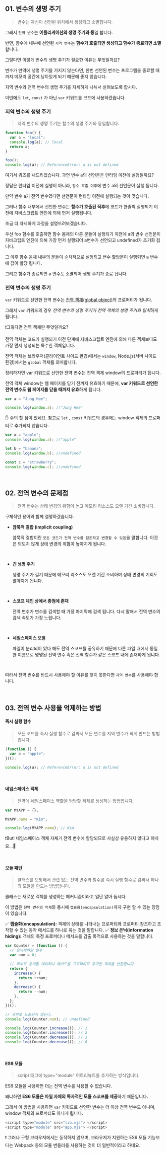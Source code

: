 ## 01. 변수의 생명 주기

> 변수는 자신이 선언된 위치에서 생성되고 소멸합니다.

그래서 `전역 변수`는 **어플리케이션의 생명 주기와 동**일 합니다.

반면, 함수에 내부에 선언된 `지역 변수`는 **함수가 호출되면 생성되고 함수가 종료되면 소멸**합니다.

그렇다면 이렇게 변수의 생명 주기가 필요한 이유는 무엇일까요?

변수가 만약에 생명 주기를 가지지 않는다면, 한번 선언된 변수는 프로그램을 종료할 때까지 메모리 공간에 남아있게 되기 때문에 좋지 않습니다.

지역 변수와 전역 변수의 생명 주기를 자세하게 나눠서 살펴보도록 합시다.

이번에도 `let`, `const` 가 아닌 `var` 키워드를 코드에 사용하겠습니다.

### 지역 변수의 생명 주기

> 지역 변수의 생명 주기는 함수의 생명 주기와 동일합니다.

```js
function foo() {
  var a = "local";
  console.log(a); // local
  return a;
}

foo();
console.log(a); // ReferenceError: a is not defined
```

여기서 퀴즈를 내드리겠습니다. 과연 변수 a의 선언문은 런타임 이전에 실행될까요?

정답은 런타임 이전에 실행이 아니라, `함수 호출 이후`에 변수 a의 선언문이 실행 됩니다.

만약 변수 a가 전역 변수였다면 선언문이 런타임 이전에 실행되는 것이 맞습니다.

그러나 함수 내부에서 선언한 변수는 **함수가 호출된 직후**에 코드가 한줄씩 실행되기 이전에 자바스크립트 엔진에 의해 먼저 실행됩니다.

조금 더 자세하게 과정을 설명드려보겠습니다.

우선 foo 함수를 호출하면 함수 몸체의 다른 문들이 실행되기 이전에 a의 변수 선언문이 자바크립트 엔진에 의해 가장 먼저 실행되어 a변수가 선언되고 undefined가 초기화 됩니다.

그 이후 함수 몸체 내부의 문들이 순차적으로 실행되고 변수 할당문이 실행되면 a 변수에 값이 할당 됩니다.

그리고 함수가 종료되면 a 변수도 소멸되어 생명 주기가 종료 됩니다.

### 전역 변수의 생명 주기

>

`var` 키워드로 선언한 전역 변수는 <u>전역 객체(global object)</u>의 프로퍼티가 됩니다.

그래서 `var` 키워드의 경우 *전역 변수의 생명 주기가 전역 객체의 생명 주기와 일치*하게 됩니다.

❗️그렇다면 전역 객체란 무엇일까요?

전역 객체는 코드가 실행되기 이전 단계에 자바스크립트 엔진에 의해 다른 객체보다도 가장 먼저 생성되는 특수한 객체입니다.

전역 객체는 브라우저(클라이언트 사이드 환경)에서는 `window`, Node.js(서버 사이드 환경)에서는 `global` 객체를 의미합니다.

정리하자면 var 키워드로 선언한 전역 변수는 전역 객체 window의 프로퍼티가 됩니다.

전역 객체 window는 웹 페이지를 닫기 전까지 유효하기 때문에, **var 키워드로 선언한 전역 변수도 웹 페이지를 닫을 때까지 유효**하게 됩니다.

```js
var a = "Jung Hee";

console.log(window.a); //"Jung Hee"
```

✋ 주의 할 점이 있네요. 참고로 `let` , `const` 키워드의 경우에는 window 객체의 프로퍼티로 추가되지 않습니다.

```js
var a = "apple";
console.log(window.a); //"apple"

let b = "banana";
console.log(window.b); //undefined

const c = "strawberry";
console.log(window.c); //undefined
```

<br>

## 02. 전역 변수의 문제점

> 전역 변수는 상태 변경의 위험이 높고 메모리 리소스도 오랜 기간 소비합니다.

구체적인 용어와 함께 설명하겠습니다.

- **암묵적 결합 (implicit coupling)**

  암묵적 결합이란 `모든 코드가 전역 변수를 참조하고 변경할 수 있음`을 말합니다.
  이것은 의도치 않게 상태 변경의 위험이 높아지게 됩니다.

<br>

- **긴 생명 주기**

  생명 주기가 길기 때문에 메모리 리소스도 오랜 기간 소비하며 상태 변경의 기회도 많아지게 됩니다.

<br>

- **스코프 체인 상에서 종점에 존재**

  전역 변수가 변수를 검색할 때 가장 마지막에 검색 됩니다. 다시 말해서 전역 변수의 검색 속도가 가장 느립니다.

<br>

- **네임스페이스 오염**

  파일이 분리되어 있다 해도 전역 스코프를 공유하기 때문에 다른 파일 내에서 동일한 이름으로 명명된 전역 변수 혹은 전역 함수가 같은 스코프 내에 존재하게 됩니다.

<br>

따라서 전역 변수를 반드시 사용해야 할 이유를 찾지 못한다면 `지역 변수`를 사용해야 합니다.

<br>

## 03. 전역 변수 사용을 억제하는 방법

#### 즉시 실행 함수

> 모든 코드를 즉시 실행 함수로 감싸서 모든 변수를 지역 변수가 되게 만드는 방법입니다.

```js
(function () {
  var a = "apple";
})();

console.log(a); // ReferenceError: a is not defined
```

<br>

#### 네임스페이스 객체

> 전역에 네임스페이스 역할을 담당할 객체를 생성하는 방법입니다.

```js
var MYAPP = {};

MYAPP.name = "Kim";

console.log(MYAPP.name); // Kim
```

❗️But! 네임스페이스 객체 자체가 전역 변수에 할당되므로 사실상 유용하지 않다고 하네요...🫠

<br>

#### 모듈 패턴

> 클래스를 모방해서 관련 있는 전역 변수와 함수를 즉시 실행 함수로 감싸서 하나의 모듈을 만드는 방법입니다.

클래스는 새로운 객체를 생성하는 메커니즘이라고 일단 알아 둡시다.

이 방법은 `전역 변수의 억제`와 동시에 `캡슐화(encapsulation)`까지 구현 할 수 있는 장점이 있습니다.

✅ **캡슐화(encapsulation):** 객체의 상태를 나타내는 프로퍼티와 프로퍼티 참조하고 조작할 수 있는 동작 메서드를 하나로 묶는 것을 말합니다.
✅ **정보 은닉(information hiding):** 객체의 특정 프로퍼티나 메서드를 감출 목적으로 사용하는 것을 말합니다.

```js
var Counter = (function () {
  // 은닉해야할 변수
  var num = 0;

  // 외부로 공개할 데이터나 메서드를 프로퍼티로 추가한 객체를 반환합니다.
  return {
    increase() {
      return ++num;
    },
    decrease() {
      return --num;
    },
  };
})();

// 외부로 노출되지 않는다.
console.log(Counter.num); // undefined

console.log(Counter.increase()); // 1
console.log(Counter.increase()); // 2
console.log(Counter.decrease()); // 1
console.log(Counter.decrease()); // 0
```

<br>

#### ES6 모듈

> script 태그에 type="module" 어트리뷰트를 추가하는 방식입니다.

ES6 모듈을 사용하면 더는 전역 변수를 사용할 수 없습니다.

왜냐하면 **ES6 모듈은 파일 자체의 독자적인 모듈 스코프를 제공**하기 때문입니다.

그래서 이 방법을 사용하면 `var` 키워드로 선언한 변수는 더 이상 전역 변수도 아니며, window 객체의 프로퍼티도 아니게 됩니다.

```js
<script type="module" src="lib.mjs"> </script>
<script type="module" src="app.mjs"> </script>

```

❗️ 그러나 구형 브라우저에서는 동작하지 않으며, 브라우저가 지원하는 ES6 모듈 기능보다는 Webpack 등의 모듈 번들러를 사용하는 것이 더 일반적이라고 하네요.
